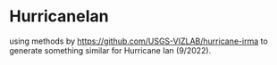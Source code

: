 
<!-- README.md is generated from README.Rmd. Please edit that file -->

# HurricaneIan

using methods by <https://github.com/USGS-VIZLAB/hurricane-irma> to
generate something similar for Hurricane Ian (9/2022).
